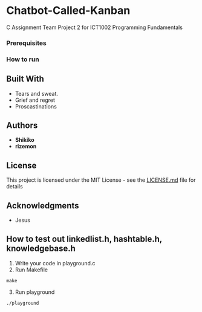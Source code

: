 # Chatbot-Called-Kanban
C Assignment Team Project 2 for ICT1002 Programming Fundamentals

### Prerequisites

### How to run

## Built With

* Tears and sweat.
* Grief and regret
* Proscastinations

## Authors

* **Shikiko** 
* **rizemon**


## License

This project is licensed under the MIT License - see the [LICENSE.md](LICENSE.md) file for details

## Acknowledgments

* Jesus

## How to test out linkedlist.h, hashtable.h, knowledgebase.h

1. Write your code in playground.c
2. Run Makefile
```shell
make
```
3. Run playground
```shell
./playground
```

